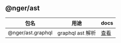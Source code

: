 ## @nger/ast

| 包名              | 用途             | docs                                     |
| ----------------- | ---------------- | ---------------------------------------- |
| @nger/ast.graphql | graphql ast 解析 | [查看](docs/@nger/ast.graphql/readme.md) |
